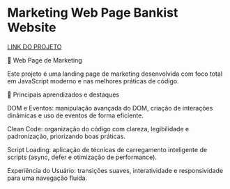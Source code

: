 # Marketing Web Page Bankist Website

<a  href="#">LINK DO PROJETO</a>

📢 Web Page de Marketing

Este projeto é uma landing page de marketing desenvolvida com foco total em JavaScript moderno e nas melhores práticas de código.

🚀 Principais aprendizados e destaques

DOM e Eventos: manipulação avançada do DOM, criação de interações dinâmicas e uso de eventos de forma eficiente.

Clean Code: organização do código com clareza, legibilidade e padronização, priorizando boas práticas.

Script Loading: aplicação de técnicas de carregamento inteligente de scripts (async, defer e otimização de performance).

Experiência do Usuário: transições suaves, interatividade e responsividade para uma navegação fluida.
